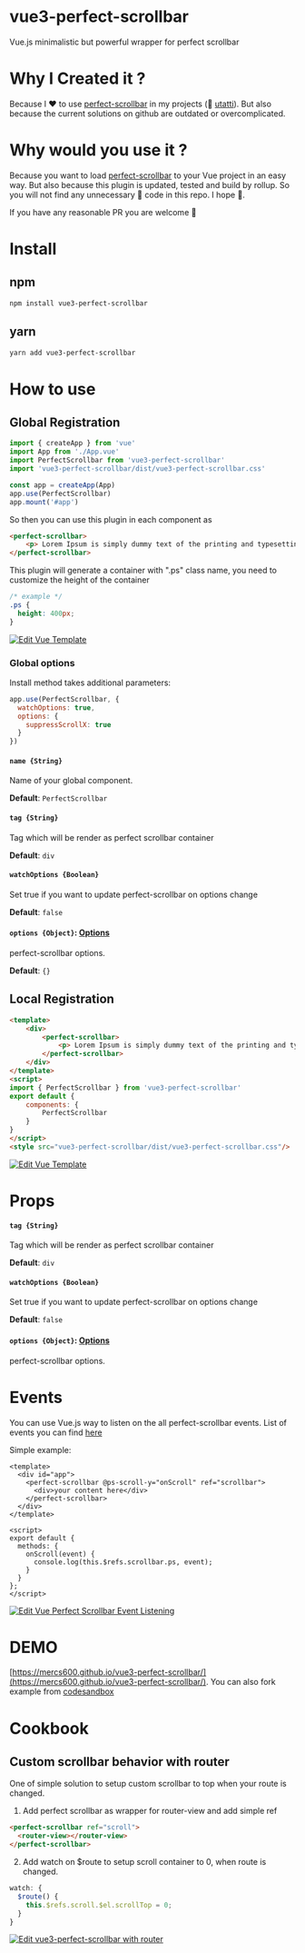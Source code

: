 # vue3-perfect-scrollbar

Vue.js minimalistic but powerful wrapper for perfect scrollbar

# Why I Created it ?

Because I ❤️ to use [perfect-scrollbar](https://github.com/utatti/perfect-scrollbar) in my projects (🙌 [utatti](https://github.com/utatti)). But also because the current solutions on github are outdated or overcomplicated.

# Why would you use it ?

Because you want to load [perfect-scrollbar](https://github.com/utatti/perfect-scrollbar#) to your Vue project in an easy way. But also because this plugin is updated, tested and build by rollup. So you will not find any unnecessary 💩 code in this repo. I hope 🙏.

If you have any reasonable PR you are welcome 🤘

# Install

## npm

```sh
npm install vue3-perfect-scrollbar
```

## yarn

```sh
yarn add vue3-perfect-scrollbar
```

# How to use

## Global Registration

```js
import { createApp } from 'vue'
import App from './App.vue'
import PerfectScrollbar from 'vue3-perfect-scrollbar'
import 'vue3-perfect-scrollbar/dist/vue3-perfect-scrollbar.css'

const app = createApp(App)
app.use(PerfectScrollbar)
app.mount('#app')

```

So then you can use this plugin in each component as

```html
<perfect-scrollbar>
    <p> Lorem Ipsum is simply dummy text of the printing and typesetting industry. </p>
</perfect-scrollbar>
```

This plugin will generate a container with ".ps" class name, you need to customize the height of the container

```css
/* example */
.ps {
  height: 400px;
}
```

[![Edit Vue Template](https://codesandbox.io/static/img/play-codesandbox.svg)](https://codesandbox.io/s/wn7q7o9ww7)

### Global options

Install method takes additional parameters:

```js
app.use(PerfectScrollbar, {
  watchOptions: true,
  options: {
    suppressScrollX: true
  }
})
```

#### `name {String}`

Name of your global component.

**Default**: `PerfectScrollbar`

#### `tag {String}`

Tag which will be render as perfect scrollbar container

**Default**: `div`

#### `watchOptions {Boolean}`

Set true if you want to update perfect-scrollbar on options change

**Default**: `false`

#### `options {Object}`: [Options](https://perfectscrollbar.com/#section-options)

perfect-scrollbar options.

**Default**: `{}`

## Local Registration

```html
<template>
    <div>
        <perfect-scrollbar>
            <p> Lorem Ipsum is simply dummy text of the printing and typesetting industry. </p>
        </perfect-scrollbar>
    </div>
</template>
<script>
import { PerfectScrollbar } from 'vue3-perfect-scrollbar'
export default {
    components: {
        PerfectScrollbar
    }
}
</script>
<style src="vue3-perfect-scrollbar/dist/vue3-perfect-scrollbar.css"/>
```

[![Edit Vue Template](https://codesandbox.io/static/img/play-codesandbox.svg)](https://codesandbox.io/s/32o7m59xzm)

# Props

#### `tag {String}`

Tag which will be render as perfect scrollbar container

**Default**: `div`

#### `watchOptions {Boolean}`

Set true if you want to update perfect-scrollbar on options change

**Default**: `false`

#### `options {Object}`: [Options](https://github.com/utatti/perfect-scrollbar#options)

perfect-scrollbar options.

# Events

You can use Vue.js way to listen on the all perfect-scrollbar events. List of events you can find [here](https://github.com/mdbootstrap/perfect-scrollbar#events)

Simple example:

```vue
<template>
  <div id="app">
    <perfect-scrollbar @ps-scroll-y="onScroll" ref="scrollbar">
      <div>your content here</div>
    </perfect-scrollbar>
  </div>
</template>

<script>
export default {
  methods: {
    onScroll(event) {
      console.log(this.$refs.scrollbar.ps, event);
    }
  }
};
</script>
```

[![Edit Vue Perfect Scrollbar Event Listening](https://codesandbox.io/static/img/play-codesandbox.svg)](https://codesandbox.io/s/vue-perfect-scrollbar-event-listening-e5eil?fontsize=14&hidenavigation=1&theme=dark)

# DEMO

[https://mercs600.github.io/vue3-perfect-scrollbar/](https://mercs600.github.io/vue3-perfect-scrollbar/). You can also fork example from [codesandbox](https://codesandbox.io/embed/32o7m59xzm)

# Cookbook

## Custom scrollbar behavior with router

One of simple solution to setup custom scrollbar to top when your route is changed.

1. Add perfect scrollbar as wrapper for router-view and add simple ref

```html
<perfect-scrollbar ref="scroll">
  <router-view></router-view>
</perfect-scrollbar>
```

2. Add watch on $route to setup scroll container to 0, when route is changed.

```js
watch: {
  $route() {
    this.$refs.scroll.$el.scrollTop = 0;
  }
}
```

[![Edit vue3-perfect-scrollbar with router](https://codesandbox.io/static/img/play-codesandbox.svg)](https://codesandbox.io/s/vue-routing-example-jbokc?fontsize=14&hidenavigation=1&theme=dark)
